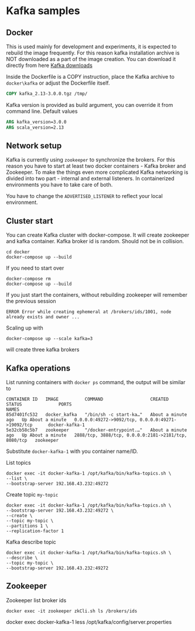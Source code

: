 # Kafka samples
## Docker

This is used mainly for development and experiments,
it is expected to rebuild the image frequently. For this 
reason kafka installation archive is NOT downloaded as a
part of the image creation. You can download it directly 
from here
[Kafka downloads](https://kafka.apache.org/downloads)

Inside the Dockerfile is a COPY instruction, place the Kafka
archive to `docker\kafka` or adjust the Dockerfile itself.

```dockerfile
COPY kafka_2.13-3.0.0.tgz /tmp/
```

Kafka version is provided as build argument, you 
can override it from command line.
Default values
```dockerfile
ARG kafka_version=3.0.0
ARG scala_version=2.13
```

## Network setup
Kafka is currently using `zookeeper` to synchronize the brokers.
For this reason you have to start at least two docker containers -
Kafka broker and Zookeeper. To make the things even more complicated
Kafka networking is divided into two part - internal and external listeners.
In containerized environments you have to take care of both.

You have to change the `ADVERTISED_LISTENER` to reflect your local
environment.


## Cluster start

You can create Kafka cluster with docker-compose. It will
create zookeeper and kafka container.
Kafka broker id is random. Should not be in collision.

```
cd docker
docker-compose up --build
```
If you need to start over
```
docker-compose rm
docker-compose up --build
```

If you just start the containers, without rebuilding
zookeeper will remember the previous session
```shell
ERROR Error while creating ephemeral at /brokers/ids/1001, node already exists and owner ...
```

Scaling up with
```shell
docker-compose up --scale kafka=3
```
will create three kafka brokers

## Kafka operations

List running containers with `docker ps` command, the output
will be similar to 
```shell
CONTAINER ID   IMAGE          COMMAND                  CREATED              STATUS              PORTS                                                  NAMES
85d7401fc532   docker_kafka   "/bin/sh -c start-ka…"   About a minute ago   Up About a minute   0.0.0.0:49272->9092/tcp, 0.0.0.0:49271->19092/tcp      docker-kafka-1
5e32cb58c5b7   zookeeper      "/docker-entrypoint.…"   About a minute ago   Up About a minute   2888/tcp, 3888/tcp, 0.0.0.0:2181->2181/tcp, 8080/tcp   zookeeper
```

Substitute `docker-kafka-1` with you container name/ID.

List topics
```shell
docker exec -it docker-kafka-1 /opt/kafka/bin/kafka-topics.sh \
--list \
--bootstrap-server 192.168.43.232:49272 
```

Create topic `my-topic`
```shell
docker exec -it docker-kafka-1 /opt/kafka/bin/kafka-topics.sh \
--bootstrap-server 192.168.43.232:49272 \
--create \
--topic my-topic \
--partitions 1 \
--replication-factor 1
```

Kafka describe topic
```shell
docker exec -it docker-kafka-1 /opt/kafka/bin/kafka-topics.sh \
--describe \
--topic my-topic \
--bootstrap-server 192.168.43.232:49272
```


## Zookeeper

Zookeeper list broker ids
```
docker exec -it zookeeper zkCli.sh ls /brokers/ids
```
docker exec docker-kafka-1 less /opt/kafka/config/server.properties
